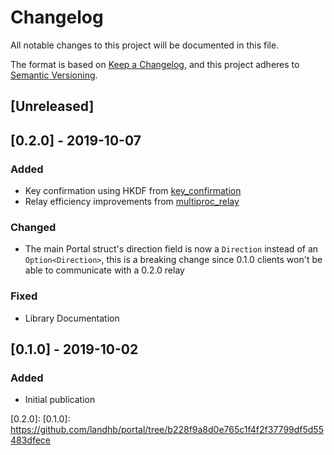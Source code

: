 # Changelog
All notable changes to this project will be documented in this file.

The format is based on [Keep a Changelog](https://keepachangelog.com/en/1.0.0/),
and this project adheres to [Semantic Versioning](https://semver.org/spec/v2.0.0.html).

## [Unreleased]

## [0.2.0] - 2019-10-07
### Added
- Key confirmation using HKDF from [key_confirmation](https://github.com/landhb/portal/tree/key_confirmation)
- Relay efficiency improvements from [multiproc_relay](https://github.com/landhb/portal/tree/multiproc_relay)

### Changed
- The main Portal struct's direction field is now a `Direction` instead of an `Option<Direction>`, this is a breaking change since 0.1.0 clients won't be able to communicate with a 0.2.0 relay

### Fixed
- Library Documentation

## [0.1.0] - 2019-10-02
### Added
- Initial publication


[0.2.0]: 
[0.1.0]: https://github.com/landhb/portal/tree/b228f9a8d0e765c1f4f2f37799df5d55483dfece
